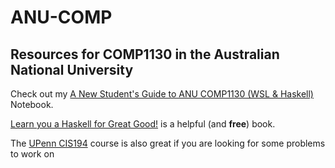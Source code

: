 # ANU-COMP
## Resources for COMP1130 in the Australian National University

Check out my [A New Student's Guide to ANU COMP1130 (WSL & Haskell)](https://colab.research.google.com/drive/1z8fEhqRe1-JdUAPHaNyJ5kUw0Gfb0oFR?usp=sharing) Notebook. 

[Learn you a Haskell for Great Good!](http://learnyouahaskell.com/chapters) is a helpful (and **free**) book. 

The [UPenn CIS194](https://www.seas.upenn.edu/~cis194/spring13/lectures.html) course is also great if you are looking for some problems to work on 
